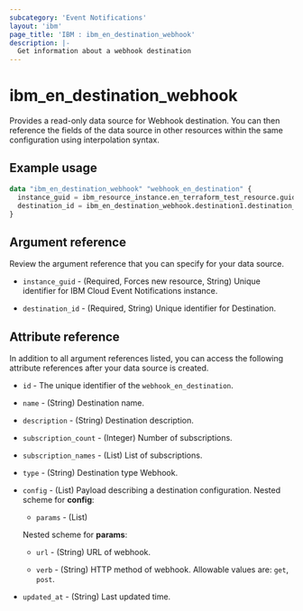 ```yaml
---
subcategory: 'Event Notifications'
layout: 'ibm'
page_title: 'IBM : ibm_en_destination_webhook'
description: |-
  Get information about a webhook destination
---
```


# ibm_en_destination_webhook

Provides a read-only data source for Webhook destination. You can then reference the fields of the data source in other resources within the same configuration using interpolation syntax.

## Example usage

```terraform
data "ibm_en_destination_webhook" "webhook_en_destination" {
  instance_guid = ibm_resource_instance.en_terraform_test_resource.guid
  destination_id = ibm_en_destination_webhook.destination1.destination_id
}
```

## Argument reference

Review the argument reference that you can specify for your data source.

- `instance_guid` - (Required, Forces new resource, String) Unique identifier for IBM Cloud Event Notifications instance.

- `destination_id` - (Required, String) Unique identifier for Destination.

## Attribute reference

In addition to all argument references listed, you can access the following attribute references after your data source is created.

- `id` - The unique identifier of the `webhook_en_destination`.

- `name` - (String) Destination name.

- `description` - (String) Destination description.

- `subscription_count` - (Integer) Number of subscriptions.

- `subscription_names` - (List) List of subscriptions.

- `type` - (String) Destination type Webhook.

- `config` - (List) Payload describing a destination configuration.
  Nested scheme for **config**:

  - `params` - (List)

  Nested scheme for **params**:

  - `url` - (String) URL of webhook.

  - `verb` - (String) HTTP method of webhook. Allowable values are: `get`, `post`.

- `updated_at` - (String) Last updated time.
